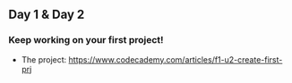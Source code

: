 ## Day 1 & Day 2


### Keep working on your first project!

- The project: https://www.codecademy.com/articles/f1-u2-create-first-prj
